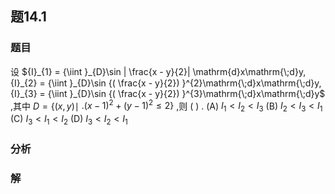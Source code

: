 ## 题14.1
### 题目
设 ${I}_{1} = {\iint }_{D}\sin | \frac{x - y}{2}| \mathrm{d}x\mathrm{\;d}y,{I}_{2} = {\iint }_{D}\sin {( \frac{x - y}{2}) }^{2}\mathrm{\;d}x\mathrm{\;d}y,{I}_{3} = {\iint }_{D}\sin {( \frac{x - y}{2}) }^{3}\mathrm{\;d}x\mathrm{\;d}y$ ,其中 $D = \{ ( {x, y})  \mid$ $. {{( x - 1) }^{2} + {( y - 1) }^{2} \leq  2}\}$ ,则 ( ) .
(A) ${I}_{1} < {I}_{2} < {I}_{3}$ 
(B) ${I}_{2} < {I}_{3} < {I}_{1}$ 
(C) ${I}_{3} < {I}_{1} < {I}_{2}$ 
(D) ${I}_{3} < {I}_{2} < {I}_{1}$
### 分析

### 解